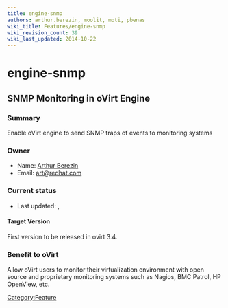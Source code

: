 ```yaml
---
title: engine-snmp
authors: arthur.berezin, moolit, moti, pbenas
wiki_title: Features/engine-snmp
wiki_revision_count: 39
wiki_last_updated: 2014-10-22
---
```


# engine-snmp

## SNMP Monitoring in oVirt Engine

### Summary

Enable oVirt engine to send SNMP traps of events to monitoring systems

### Owner

*   Name: [Arthur Berezin](User:aberezin)
*   Email: <art@redhat.com>

### Current status

*   Last updated: ,

#### Target Version

First version to be released in ovirt 3.4.

### Benefit to oVirt

Allow oVirt users to monitor their virtualization environment with open source and proprietary monitoring systems such as Nagios, BMC Patrol, HP OpenView, etc.

<Category:Feature>
